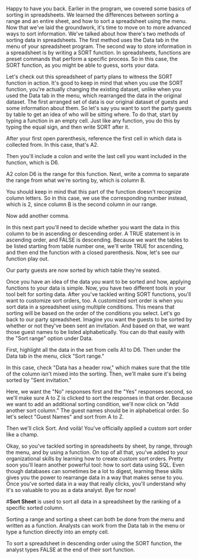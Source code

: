 
Happy to have you back. Earlier in the program, we covered some basics of sorting in spreadsheets. We learned the differences between sorting a range and an entire sheet, and how to sort a spreadsheet using the menu. Now that we've laid the groundwork, it's time to move on to more advanced ways to sort information. We've talked about how there's two methods of sorting data in spreadsheets. The first method uses the Data tab in the menu of your spreadsheet program. The second way to store information in a spreadsheet is by writing a SORT function. In spreadsheets, functions are preset commands that perform a specific process. So in this case, the SORT function, as you might be able to guess, sorts your data.

Let's check out this spreadsheet of party plans to witness the SORT function in action. It's good to keep in mind that when you use the SORT function, you're actually changing the existing dataset, unlike when you used the Data tab in the menu, which rearranged the data in the original dataset. The first arranged set of data is our original dataset of guests and some information about them. So let's say you want to sort the party guests by table to get an idea of who will be sitting where. To do that, start by typing a function in an empty cell. Just like any function, you do this by typing the equal sign, and then write SORT after it.

After your first open parenthesis, reference the first cell in which data is collected from. In this case, that's A2.

Then you'll include a colon and write the last cell you want included in the function, which is D6.

A2 colon D6 is the range for this function. Next, write a comma to separate the range from what we're sorting by, which is column B.

You should keep in mind that this part of the function doesn't recognize column letters. So in this case, we use the corresponding number instead, which is 2, since column B is the second column in our range.

Now add another comma.

In this next part you'll need to decide whether you want the data in this column to be in ascending or descending order. A TRUE statement is in ascending order, and FALSE is descending. Because we want the tables to be listed starting from table number one, we'll write TRUE for ascending, and then end the function with a closed parenthesis. Now, let's see our function play out.

Our party guests are now sorted by which table they're seated.

Once you have an idea of the data you want to be sorted and how, applying functions to your data is simple. Now, you have two different tools in your tool belt for sorting data. After you've tackled writing SORT functions, you'll want to customize sort orders, too. A customized sort order is when you sort data in a spreadsheet using multiple conditions. This means that sorting will be based on the order of the conditions you select. Let's go back to our party spreadsheet. Imagine you want the guests to be sorted by whether or not they've been sent an invitation. And based on that, we want those guest names to be listed alphabetically. You can do that easily with the "Sort range" option under Data.

First, highlight all the data in the set from cells A1 to D6. Then under the Data tab in the menu, click "Sort range."

In this case, check "Data has a header row," which makes sure that the title of the column isn't mixed into the sorting. Then, we'll make sure it's being sorted by "Sent invitation."

Here, we want the "No" responses first and the "Yes" responses second, so we'll make sure A to Z is clicked to sort the responses in that order. Because we want to add an additional sorting condition, we'll now click on "Add another sort column." The guest names should be in alphabetical order. So let's select "Guest Names" and sort from A to Z.

Then we'll click Sort. And voilà! You've officially applied a custom sort order like a champ.

Okay, so you've tackled sorting in spreadsheets by sheet, by range, through the menu, and by using a function. On top of all that, you've added to your organizational skills by learning how to create custom sort orders. Pretty soon you'll learn another powerful tool: how to sort data using SQL. Even though databases can sometimes be a lot to digest, learning these skills gives you the power to rearrange data in a way that makes sense to you. Once you've sorted data in a way that really clicks, you'll understand why it's so valuable to you as a data analyst. Bye for now!

#**Sort Sheet** is used to sort all data in a spreadsheet by the ranking of a specific sorted column.

Sorting a range and sorting a sheet can both be done from the menu and written as a function. Analysts can work from the Data tab in the menu or type a function directly into an empty cell.

To sort a spreadsheet in descending order using the SORT function, the analyst types FALSE at the end of their sort function.